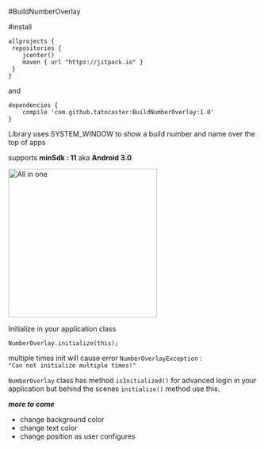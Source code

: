 #BuildNumberOverlay

#install
```
allprojects {
 repositories {
    jcenter()
    maven { url "https://jitpack.io" }
 }
}
```

and 
```
dependencies {
    compile 'com.github.tatocaster:BuildNumberOverlay:1.0'
}
```

Library uses SYSTEM_WINDOW to show a build number and name over the top of apps

supports **minSdk : 11** aka **Android 3.0**

<img src="https://raw.githubusercontent.com/tatocaster/BuildNumberOverlay/master/art/art.png" alt="All in one" width="300">

Initialize in your application class

```
NumberOverlay.initialize(this);
```

multiple times init will cause error
`NumberOverlayException` :  
`"Can not initialize multiple times!"`

`NumberOverlay` class has method `isInitialized()` for advanced login in your application
 but behind the scenes `initialize()` method use this.
 
 ***more to come***
 - change background color
 - change text color
 - change position as user configures
